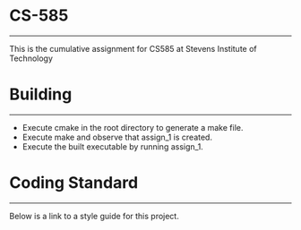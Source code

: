 # CS-585
------
This is the cumulative assignment for CS585 at Stevens Institute of Technology

# Building
------
* Execute cmake in the root directory to generate a make file.
* Execute make and observe that assign_1 is created.
* Execute the built executable by running assign_1.

# Coding Standard
------
Below is a link to a style guide for this project.


